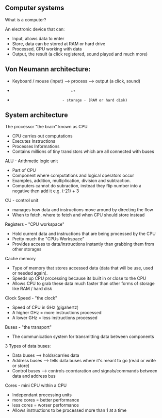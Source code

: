 ## Computer systems


What is a computer?

An electronic device that can:

- Input, allows data to enter
- Store, data can be stored at RAM or hard drive
- Processed, CPU working with data
- Output, the result (a click registered, sound played and much more)


## Von Neumann architecture:

- Keyboard / mouse (input)  --> process  --> output (a click, sound)
-                                ↓↑
-                            - storage - (RAM or hard disk)


## System architecture 

The processor "the brain" known as CPU

- CPU carries out computations
- Executes Instructions
- Processes Informations
- Contains millions of tiny transistors which are all connected with buses


ALU - Arithmetic logic unit

- Part of CPU
- Component where computations and logical operators occur
- Examples, addition, multiplication, division and subtraction.
- Computers cannot do subraction, instead they flip number into a negative then add it e.g. (-21) + 3


CU - control unit

- manages how data and instructions move around by directing the flow
- When to fetch, where to fetch and when CPU should store instead


Registers - "CPU workspace"

- Hold current data and instructions that are being processed by the CPU
- Pretty much the "CPUs Workspace"
- Provides access to data/instructions instantly than grabbing them from other storages


Cache memory

- Type of memory that stores accessed data (data that will be use, used or needed again).
- Speeds up CPU processing because its built in or close to the CPU
- Allows CPU to grab these data much faster than other forms of storage like RAM / hard disk


Clock Speed - "the clock"

- Speed of CPU in GHz (gigahertz)
- A higher GHz = more instructions processed
- A lower GHz = less instructions processed


Buses - "the transport"

- The communication system for transmitting data between components

3 Types of data buses:


- Data buses --> holds/carries data
- Address buses --> tells data buses where it's meant to go (read or write or store)
- Control buses --> controls coordaration and signals/commands between data and address bus


Cores - mini CPU within a CPU

- Independant processing units
- more cores = better performance
- less cores = worser performance
- Allows instructions to be processed more than 1 at a time


